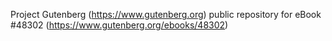 Project Gutenberg (https://www.gutenberg.org) public repository for eBook #48302 (https://www.gutenberg.org/ebooks/48302)
